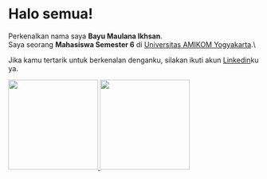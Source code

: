# Halo semua! 
Perkenalkan nama saya **Bayu Maulana Ikhsan**.\
Saya seorang **Mahasiswa Semester 6** di [Universitas AMIKOM Yogyakarta](https://www.amikom.ac.id/).\

<!-- Saya bertanggung jawab pada kualitas materi iOS dengan dibekali [sertifikasi dari University of Toronto](https://www.coursera.org/account/accomplishments/specialization/CLKJD8XBXJ3M).\
Saya juga memiliki gelar [Google Associate Android Developer](https://www.credential.net/h5deoi5h) sejak 2019.\
 -->
Jika kamu tertarik untuk berkenalan denganku, silakan ikuti akun [Linkedin](https://www.linkedin.com/in/bayu-maulana-ikhsan-74a471212/)ku ya.
 
<p align="left">
<a href="https://github.com/Bayumaul">
  <img height="180em" src="https://github-readme-stats-eight-theta.vercel.app/api?username=Bayumaul&show_icons=true&theme=algolia&include_all_commits=true&count_private=true"/>
  <img height="180em" src="https://github-readme-stats-eight-theta.vercel.app/api/top-langs/?username=Bayumaul&layout=compact&langs_count=8&theme=algolia"/>
</a>
</p>

